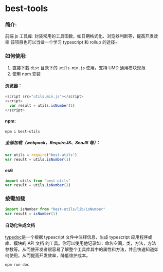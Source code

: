 # best-tools

### 简介:

前端 js 工具库: 封装常用的工具函数，如日期格式化、浏览器判断等，提高开发效率
该项目也可以当做一个学习 typescript 和 rollup 的途径=

### 如何使用:

1. 直接下载 `dist` 目录下的 `utils.min.js` 使用，支持 UMD 通用模块规范
2. 使用 npm 安装

#### 浏览器：

```js
<script src="utils.min.js"></script>
<script>
  var result = utils.isNumber(1)
</script>
```

#### npm:

`npm i best-utils`

##### 全部加载（webpack、RequireJS、SeaJS 等）：

```js
var utils = require("best-utils")
var result = utils.isNumber(1)
```

#### es6

```js
import utils from "best-utils"
var result = utils.isNumber(1)
```

### 按需加载

```js
import isNumber from "best-utils/lib/isNumber"
var result = isNumber(1)
```

#### 自动化生成文档

[typedoc](http://typedoc.org/)是一个根据 typescript 文件中注释信息，生成 typescript 应用程序或库、模块的 API 文档 的工具。你可以使用他记录如：命名空间，类，方法，方法参数等。从而使开发者很容易了解整个工具库其中的属性和方法，并且快速知道如何使用，从而提高开发效率，降低维护成本。

`npm run doc`
